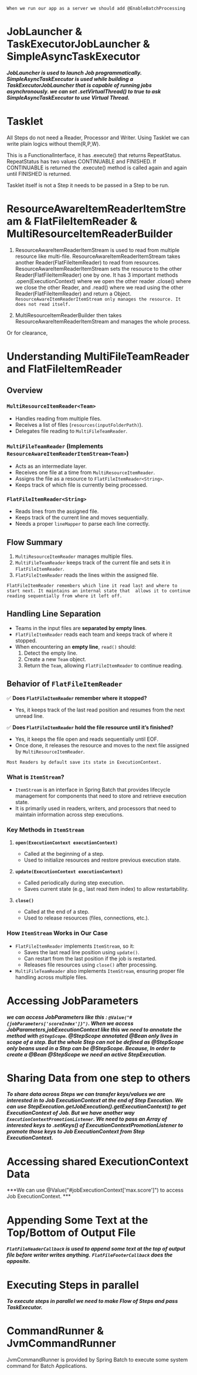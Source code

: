 `When we run our app as a server we should add @EnableBatchProcessing`

# JobLauncher & TaskExecutorJobLauncher & SimpleAsyncTaskExecutor

***JobLauncher is used to launch Job programmatically. SimpleAsyncTaskExecutor is used while building a
TaskExecutorJobLauncher
that is capable of running jobs asynchronously. we can set .setVirtualThread() to true to ask SimpleAsyncTaskExecutor to
use Virtual Thread.***

# Tasklet

All Steps do not need a Reader, Processor and Writer. Using Tasklet we can write plain logics without
them(R,P,W).

This is a FunctionalInterface, it has .execute() that returns RepeatStatus. RepeatStatus has two values CONTINUABLE and
FINISHED. If CONTINUABLE is returned the .execute() method is called again and again until FINISHED is returned.

Tasklet itself is not a Step it needs to be passed in a Step to be run.

# ResourceAwareItemReaderItemStream & FlatFileItemReader & MultiResourceItemReaderBuilder

1. ResourceAwareItemReaderItemStream is used to read from multiple resource like multi-file.
   ResourceAwareItemReaderItemStream takes another Reader(FlatFileItemReader) to read from resources.
   ResourceAwareItemReaderItemStream sets the resource to the other Reader(FlatFileItemReader) one by one.
   It has 3 important methods .open(ExecutionContext) where we open the other reader .close() where we close the other
   Reader,
   and .read() where we read using the other Reader(FlatFileItemReader) and return a Object.
   `ResourceAwareItemReaderItemStream only manages the resource. It does not read itself.`

2. MultiResourceItemReaderBuilder then takes ResourceAwareItemReaderItemStream and manages the whole process.

Or for clearance,

# Understanding MultiFileTeamReader and FlatFileItemReader

## Overview

### `MultiResourceItemReader<Team>`

- Handles reading from multiple files.
- Receives a list of files (`resources(inputFolderPath)`).
- Delegates file reading to `MultiFileTeamReader`.

### `MultiFileTeamReader` (Implements `ResourceAwareItemReaderItemStream<Team>`)

- Acts as an intermediate layer.
- Receives one file at a time from `MultiResourceItemReader`.
- Assigns the file as a resource to `FlatFileItemReader<String>`.
- Keeps track of which file is currently being processed.

### `FlatFileItemReader<String>`

- Reads lines from the assigned file.
- Keeps track of the current line and moves sequentially.
- Needs a proper `lineMapper` to parse each line correctly.

## Flow Summary

1. `MultiResourceItemReader` manages multiple files.
2. `MultiFileTeamReader` keeps track of the current file and sets it in `FlatFileItemReader`.
3. `FlatFileItemReader` reads the lines within the assigned file.

`FlatFileItemReader remembers which line it read last and where to start next. It maintains an internal state that 
allows it to continue reading sequentially from where it left off.`

## Handling Line Separation

- Teams in the input files are **separated by empty lines**.
- `FlatFileItemReader` reads each team and keeps track of where it stopped.
- When encountering an **empty line**, `read()` should:
    1. Detect the empty line.
    2. Create a new `Team` object.
    3. Return the `Team`, allowing `FlatFileItemReader` to continue reading.

## Behavior of `FlatFileItemReader`

✅ **Does `FlatFileItemReader` remember where it stopped?**

- Yes, it keeps track of the last read position and resumes from the next unread line.

✅ **Does `FlatFileItemReader` hold the file resource until it’s finished?**

- Yes, it keeps the file open and reads sequentially until EOF.
- Once done, it releases the resource and moves to the next file assigned by `MultiResourceItemReader`.

`Most Readers by default save its state in ExecutionContext.`

### What is `ItemStream`?

- `ItemStream` is an interface in Spring Batch that provides lifecycle management for components that need to store and
  retrieve execution state.
- It is primarily used in readers, writers, and processors that need to maintain information across step executions.

### Key Methods in `ItemStream`

1. **`open(ExecutionContext executionContext)`**
    - Called at the beginning of a step.
    - Used to initialize resources and restore previous execution state.

2. **`update(ExecutionContext executionContext)`**
    - Called periodically during step execution.
    - Saves current state (e.g., last read item index) to allow restartability.

3. **`close()`**
    - Called at the end of a step.
    - Used to release resources (files, connections, etc.).

### How `ItemStream` Works in Our Case

- `FlatFileItemReader` implements `ItemStream`, so it:
    - Saves the last read line position using `update()`.
    - Can restart from the last position if the job is restarted.
    - Releases file resources using `close()` after processing.
- `MultiFileTeamReader` also implements `ItemStream`, ensuring proper file handling across multiple files.

# Accessing JobParameters

***we can access JobParameters like this : `@Value("#{jobParameters['scoreIndex']}")`. When we access
JobParameters,jobExecutionContext like
this
we need to annotate the method with `@StepScope`. @StepScope annotated @Bean only lives in scope of a step. But the
whole
Step can not be defined as @StepScope only beans used in a Step can be @StepScope. Because, In order to create a @Bean
@StepScope we need an active StepExecution.***

# Sharing Data from one step to others

***To share data across Steps we can transfer keys/values we are interested in to Job ExecutionContext at the end of
Step
Execution. We can use StepExecution.getJobExecution().getExecutionContext() to get ExecutionContext of Job. But we have
another way `ExecutionContextPromotionListener`. We need to pass an Array of interested keys to .setKeys() of
ExecutionContextPromotionListener to promote those keys to Job ExecutionContext from Step ExecutionContext.***

# Accessing shared ExecutionContext Data

***We can use @Value("#jobExecutionContext['max.score']") to access Job ExecutionContext. ***

# Appending Some Text at the Top/Bottom of Output File

***`FlatFileHeaderCallback` is used to append some text at the top of output file before writer writes anything.***
***`FlatFileFooterCallback` does the opposite.***

# Executing Steps in parallel

***To execute steps in parallel we need to make Flow of Steps and pass TaskExecutor.***

# CommandRunner & JvmCommandRunner

JvmCommandRunner is provided by Spring Batch to execute some system command for Batch Applications.